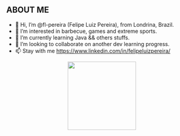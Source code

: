 ## ABOUT ME
- 👋 Hi, I’m @fl-pereira (Felipe Luiz Pereira), from Londrina, Brazil.
- 👀 I’m interested in barbecue, games and extreme sports.
- 🌱 I’m currently learning Java && others stuffs.
- 💞️ I’m looking to collaborate on another dev learning progress.
- 📫 Stay with me https://www.linkedin.com/in/felipeluizpereira/

<div align="center" dir="auto">
<a href="https://github.com/fl-pereira">
<!--<img height="180em" src="https://github-readme-stats.vercel.app/api?username=fl-pereira&amp;show_icons=true&amp;theme=dark&amp;include_all_commits=true&amp;count_private=true" style="max-width: 100%;">-->
  <img height="180em" src="https://github-readme-stats.vercel.app/api/top-langs/?username=fl-pereira&amp;layout=compact&amp;langs_count=7&amp;theme=dark" style="max-width: 100%;">
</a></div>
